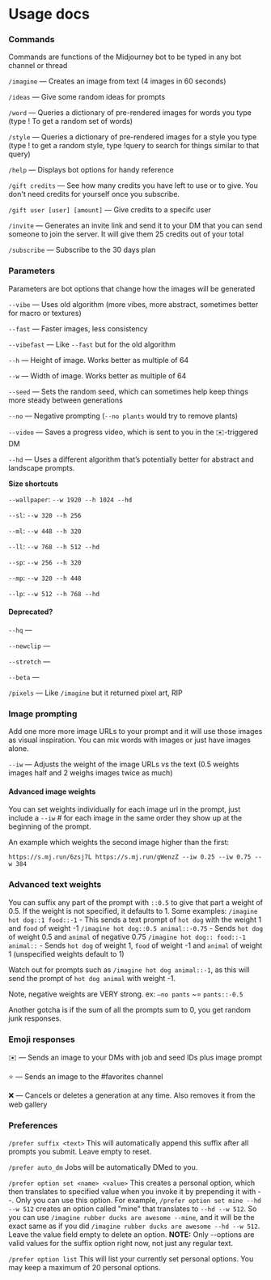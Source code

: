 # Usage docs

### Commands

Commands are functions of the Midjourney bot to be typed in any bot channel or thread

`/imagine` — Creates an image from text (4 images in 60 seconds)

`/ideas` — Give some random ideas for prompts

`/word` — Queries a dictionary of pre-rendered images for words you type (type ! To get a random set of words)

`/style` — Queries a dictionary of pre-rendered images for a style you type (type ! to get a random style, type !query to search for things similar to that query)

`/help` — Displays bot options for handy reference

`/gift credits` — See how many credits you have left to use or to give. You don't need credits for yourself once you subscribe.&#x20;

`/gift user [user] [amount]` — Give credits to a specifc user&#x20;

`/invite` — Generates an invite link and send it to your DM that you can send someone to join the server. It will give them 25 credits out of your total

`/subscribe` — Subscribe to the 30 days plan

### Parameters

Parameters are bot options that change how the images will be generated

`--vibe` — Uses old algorithm (more vibes, more abstract, sometimes better for macro or textures)

`--fast` — Faster images, less consistency

`--vibefast` — Like `--fast` but for the old algorithm

`--h` — Height of image. Works better as multiple of 64

`--w` — Width of image. Works better as multiple of 64

`--seed` — Sets the random seed, which can sometimes help keep things more steady between generations

`--no` — Negative prompting (`--no plants` would try to remove plants)

`--video` — Saves a progress video, which is sent to you in the ✉️-triggered DM

`--hd` — Uses a different algorithm that’s potentially better for abstract and landscape prompts.

**Size shortcuts**

`--wallpaper`: `--w 1920 --h 1024 --hd`

`--sl`: `--w 320 --h 256`

`--ml`: `--w 448 --h 320`

`--ll`: `--w 768 --h 512 --hd`

`--sp`: `--w 256 --h 320`

`--mp`: `--w 320 --h 448`

`--lp`: `--w 512 --h 768 --hd`

#### Deprecated?

`--hq` —

`--newclip` —

`--stretch` —

`--beta` —

`/pixels` — Like `/imagine` but it returned pixel art, RIP

### Image prompting

Add one more more image URLs to your prompt and it will use those images as visual inspiration. You can mix words with images or just have images alone.

`--iw` — Adjusts the weight of the image URLs vs the text (0.5 weights images half and 2 weighs images twice as much)

#### Advanced image weights

You can set weights individually for each image url in the prompt, just include a `--iw` # for each image in the same order they show up at the beginning of the prompt.

An example which weights the second image higher than the first:

```
https://s.mj.run/6zsj7L https://s.mj.run/gWenzZ --iw 0.25 --iw 0.75 --w 384
```

### Advanced text weights

You can suffix any part of the prompt with `::0.5` to give that part a weight of 0.5. If the weight is not specified, it defaults to 1. Some examples: `/imagine hot dog::1 food::-1` - This sends a text prompt of `hot dog` with the weight 1 and `food` of weight -1 `/imagine hot dog::0.5 animal::-0.75` - Sends `hot dog` of weight 0.5 and `animal` of negative 0.75 `/imagine hot dog:: food::-1 animal::` - Sends `hot dog` of weight 1, `food` of weight -1 and `animal` of weight 1 (unspecified weights default to 1)

Watch out for prompts such as `/imagine hot dog animal::-1`, as this will send the prompt of `hot dog animal` with weight -1.

Note, negative weights are VERY strong. ex: `—no pants` \~= `pants::-0.5`

Another gotcha is if the sum of all the prompts sum to 0, you get random junk responses.

### Emoji responses

✉️ — Sends an image to your DMs with job and seed IDs plus image prompt

⭐️ — Sends an image to the #favorites channel

❌ — Cancels or deletes a generation at any time. Also removes it from the web gallery

### Preferences

`/prefer suffix <text>` This will automatically append this suffix after all prompts you submit. Leave empty to reset.

`/prefer auto_dm` Jobs will be automatically DMed to you.

`/prefer option set <name> <value>` This creates a personal option, which then translates to specified value when you invoke it by prepending it with --. Only you can use this option. For example, `/prefer option set mine --hd --w 512` creates an option called "mine" that translates to `--hd --w 512`. So you can use `/imagine rubber ducks are awesome --mine`, and it will be the exact same as if you did `/imagine rubber ducks are awesome --hd --w 512`. Leave the value field empty to delete an option. **NOTE:** Only --options are valid values for the suffix option right now, not just any regular text.

`/prefer option list` This will list your currently set personal options. You may keep a maximum of 20 personal options.
